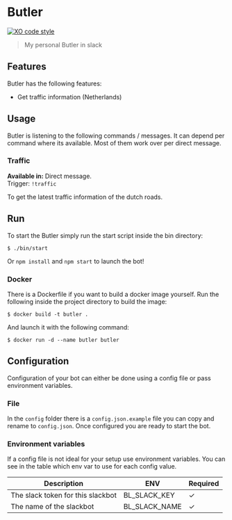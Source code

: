 
# Butler
[![XO code style](https://img.shields.io/badge/code_style-XO-5ed9c7.svg)](https://github.com/sindresorhus/xo)

> My personal Butler in slack

## Features
Butler has the following features:
- Get traffic information (Netherlands)

## Usage
Butler is listening to the following commands / messages. It can depend per command where its available. Most of them work over per direct message.

### Traffic
**Available in:** Direct message. <br>
Trigger: `!traffic`

To get the latest traffic information of the dutch roads.

## Run
To start the Butler simply run the start script inside the bin directory:
```
$ ./bin/start
```
Or `npm install` and `npm start` to launch the bot!

### Docker
There is a Dockerfile if you want to build a docker image yourself. Run the following inside the project directory to build the image:
```
$ docker build -t butler .
```
And launch it with the following command:
```
$ docker run -d --name butler butler
```

## Configuration
Configuration of your bot can either be done using a config file or pass environment variables.

### File
In the `config` folder there is a `config.json.example` file you can copy and rename to `config.json`. Once configured you are ready to start the bot.

### Environment variables
If a config file is not ideal for your setup use environment variables. You can see in the table which env var to use for each config value.

| Description | ENV | Required |
|-------------|-----|----------|
| The slack token for this slackbot | BL_SLACK_KEY | ✓ |
| The name of the slackbot | BL_SLACK_NAME | ✓ |
